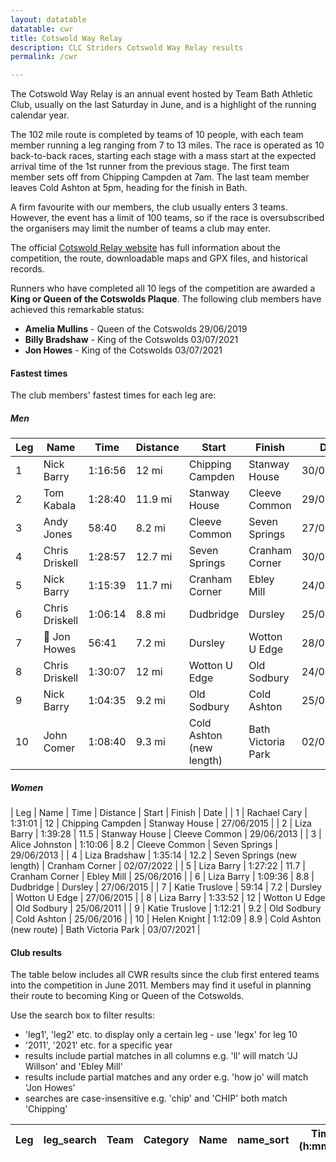 ```yaml
---
layout: datatable
datatable: cwr
title: Cotswold Way Relay
description: CLC Striders Cotswold Way Relay results
permalink: /cwr

---
```


The Cotswold Way Relay is an annual event hosted by Team Bath Athletic Club, usually on the last Saturday in June, and is a highlight of the running calendar year.

The 102 mile route is completed by teams of 10 people, with each team member running a leg ranging from 7 to 13 miles. The race is operated as 10 back-to-back races, starting each stage with a mass start at the expected arrival time of the 1st runner from the previous stage. The first team member sets off from Chipping Campden at 7am. The last team member leaves Cold Ashton at 5pm, heading for the finish in Bath.

A firm favourite with our members, the club usually enters 3 teams. However, the event has a limit of 100 teams, so if the race is oversubscribed the organisers may limit the number of teams a club may enter.

The official [Cotswold Relay website](https://cotswoldwayrelay.co.uk) has full information about the competition, the route, downloadable maps and GPX files, and historical records.

Runners who have completed all 10 legs of the competition are awarded a **King or Queen of the Cotswolds Plaque**. The following club members have achieved this remarkable status:
- **Amelia Mullins** - Queen of the Cotswolds 29/06/2019
- **Billy Bradshaw** - King of the Cotswolds 03/07/2021
- **Jon Howes** - King of the Cotswolds 03/07/2021

#### Fastest times

The club members' fastest times for each leg are:  

##### Men

| Leg | Name | Time | Distance | Start | Finish | Date |
| -- | -- | -- | -- | -- | -- | -- |
| 1 | Nick Barry | 1:16:56 | 12 mi | Chipping Campden | Stanway House | 30/06/2018 |
| 2 | Tom Kabala | 1:28:40 | 11.9 mi | Stanway House | Cleeve Common | 29/06/2019 |
| 3 | Andy Jones | 58:40 | 8.2 mi | Cleeve Common | Seven Springs | 27/06/2015 |
| 4 | Chris Driskell | 1:28:57 | 12.7 mi | Seven Springs | Cranham Corner | 30/06/2012 |
| 5 | Nick Barry | 1:15:39 | 11.7 mi | Cranham Corner | Ebley Mill | 24/06/2017 |
| 6 | Chris Driskell | 1:06:14 | 8.8 mi | Dudbridge | Dursley | 25/06/2011 |
| 7 | 👑 Jon Howes | 56:41 | 7.2 mi | Dursley | Wotton U Edge | 28/06/2014 |
| 8 | Chris Driskell | 1:30:07 | 12 mi | Wotton U Edge | Old Sodbury | 24/06/2017 |
| 9 | Nick Barry | 1:04:35 | 9.2 mi | Old Sodbury | Cold Ashton | 25/06/2016 |
| 10 | John Comer | 1:08:40 | 9.3 mi | Cold Ashton (new length) | Bath Victoria Park | 02/07/2022 |

##### Women

| Leg | Name | Time | Distance | Start | Finish | Date |
| 1 | Rachael Cary | 1:31:01 | 12 | Chipping Campden | Stanway House | 27/06/2015 |
| 2 | Liza Barry | 1:39:28 | 11.5 | Stanway House | Cleeve Common | 29/06/2013 |
| 3 | Alice Johnston | 1:10:06 | 8.2 | Cleeve Common | Seven Springs | 29/06/2013 |
| 4 | Liza Bradshaw | 1:35:14 | 12.2 | Seven Springs (new length) | Cranham Corner | 02/07/2022 |
| 5 | Liza Barry | 1:27:22 | 11.7 | Cranham Corner | Ebley Mill | 25/06/2016 |
| 6 | Liza Barry | 1:09:36 | 8.8 | Dudbridge | Dursley | 27/06/2015 |
| 7 | Katie Truslove | 59:14 | 7.2 | Dursley | Wotton U Edge | 27/06/2015 |
| 8 | Liza Barry | 1:33:52 | 12 | Wotton U Edge | Old Sodbury | 25/06/2011 |
| 9 | Katie Truslove | 1:12:21 | 9.2 | Old Sodbury | Cold Ashton | 25/06/2016 |
| 10 | Helen Knight | 1:12:09 | 8.9 | Cold Ashton (new route) | Bath Victoria Park | 03/07/2021 |

#### Club results

The table below includes all CWR results since the club first entered teams into the competition in June 2011. Members may find it useful in planning their route to becoming King or Queen of the Cotswolds.

Use the search box to filter results:
- 'leg1', 'leg2' etc. to display only a certain leg - use 'legx' for leg 10
- '2011', '2021' etc. for a specific year
- results include partial matches in all columns e.g. 'll' will match 'JJ Willson' and 'Ebley Mill'
- results include partial matches and any order e.g. 'how jo' will match 'Jon Howes'
- searches are case-insensitive e.g. 'chip' and 'CHIP' both match 'Chipping'

<table id="site_data_cwr" style="width:100%">
    <thead>
        <tr>
            <th data-field="Leg">Leg</th>
            <th data-field="leg_search">leg_search</th>
            <th data-field="Team">Team</th>
            <th data-field="Category">Category</th>
            <th data-field="Name">Name</th>
            <th data-field="name_sort">name_sort</th>
            <th data-field="Time">Time<br>(h:mm:ss)</th>
            <th data-field="time_secs_sort">time_secs_sort</th>
            <th data-field="Distance">Distance<br>(mi)</th>
            <th data-field="Start">Start</th>
            <th data-field="Finish">Finish</th>
            <th data-field="Date">Date</th>
            <th data-field="date_sort">date_sort</th>
        </tr>
    </thead>
</table>
